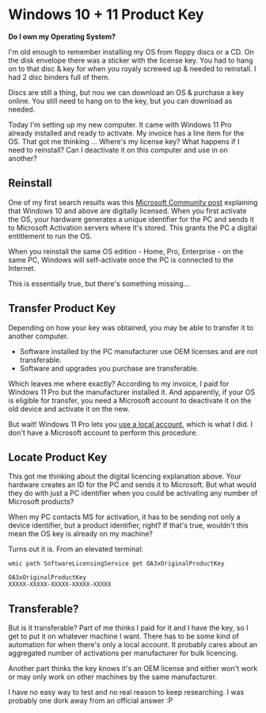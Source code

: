 # Windows 10 + 11 Product Key

**Do I own my Operating System?**

I'm old enough to remember installing my OS from floppy discs or a CD. On the disk envelope there was a sticker with the license key. You had to hang on to that disc & key for when you royaly screwed up & needed to reinstall. I had 2 disc binders full of them. 

Discs are still a thing, but nou we can download an OS & purchase a key online. You still need to hang on to the key, but you can download as needed. 

Today I'm setting up my new computer. It came with Windows 11 Pro already installed and ready to activate. My invoice has a line item for the OS. That got me thinking ... Where's my license key? What happens if I need to reinstall? Can I deactivate it on this computer and use in on another? 

## Reinstall

One of my first search results was this [Microsoft Community post](https://answers.microsoft.com/en-us/windows/forum/all/new-dell-laptop-windows-product-key/ad817538-3c9a-48b2-9c16-b5e00e1e23d6) explaining that Windows 10 and above are digitally licensed. When you first activate the OS, your hardware generates a unique identifier for the PC and sends it to Microsoft Activation servers where it's stored. This grants the PC a digital entitlement to run the OS. 

When you reinstall the same OS edition - Home, Pro, Enterprise - on the same PC, Windows will self-activate once the PC is connected to the Internet. 

This is essentially true, but there's something missing...

## Transfer Product Key

Depending on how your key was obtained, you may be able to transfer it to another computer. 

* Software installed by the PC manufacturer use OEM licenses and are not transferable. 
* Software and upgrades you purchase are transferable. 

Which leaves me where exactly? According to my invoice, I paid for Windows 11 Pro but the manufacturer installed it. And apparently, if your OS is eligible for transfer, you need a Microsoft account to deactivate it on the old device and activate it on the new. 

But wait! Windows 11 Pro lets you [use a local account](windows-11-pro-local-account.md), which is what I did. I don't have a Microsoft account to perform this procedure. 

## Locate Product Key

This got me thinking about the digital licencing explanation above. Your hardware creates an ID for the PC and sends it to Microsoft. But what would they do with just a PC identifier when you could be activating any number of Microsoft products? 

When my PC contacts MS for activation, it has to be sending not only a device identifier, but a product identifier, right? If that's true, wouldn't this mean the OS key is already on my machine?

Turns out it is. From an elevated terminal: 

```
wmic path SoftwareLicensingService get OA3xOriginalProductKey

OA3xOriginalProductKey
XXXXX-XXXXX-XXXXX-XXXXX-XXXXX
```

## Transferable?

But is it transferable? Part of me thinks I paid for it and I have the key, so I get to put it on whatever machine I want. There has to be some kind of automation for when there's only a local account. It probably cares about an aggregated number of activations per manufacturer for bulk licencing. 

Another part thinks the key knows it's an OEM license and either won't work or may only work on other machines by the same manufacturer. 

I have no easy way to test and no real reason to keep researching. I was probably one dork away from an official answer :P


